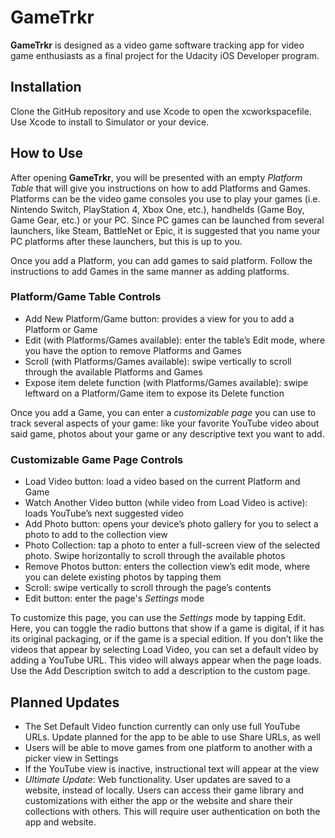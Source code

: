 # GameTrkr
**GameTrkr** is designed as a video game software tracking app for video game enthusiasts as a final project for the Udacity iOS Developer program.

## Installation
Clone the GitHub repository and use Xcode to open the xcworkspacefile.  Use Xcode to install to Simulator or your device.

## How to Use
After opening **GameTrkr**, you will be presented with an empty *Platform Table* that will give you instructions on how to add Platforms and Games.  Platforms can be the video game consoles you use to play your games (i.e. Nintendo Switch, PlayStation 4, Xbox One, etc.), handhelds (Game Boy, Game Gear, etc.) or your PC.  Since PC games can be launched from several launchers, like Steam, BattleNet or Epic, it is suggested that you name your PC platforms after these launchers, but this is up to you.

Once you add a Platform, you can add games to said platform.  Follow the instructions to add Games in the same manner as adding platforms.

### Platform/Game Table Controls
-	Add New Platform/Game button: provides a view for you to add a Platform or Game
-	Edit (with Platforms/Games available): enter the table’s Edit mode, where you have the option to remove Platforms and Games
-	Scroll (with Platforms/Games available): swipe vertically to scroll through the available Platforms and Games
-	Expose item delete function (with Platforms/Games available):  swipe leftward on a Platform/Game item to expose its Delete function

Once you add a Game, you can enter a *customizable page* you can use to track several aspects of your game: like your favorite YouTube video about said game, photos about your game or any descriptive text you want to add.

### Customizable Game Page Controls
-	Load Video button: load a video based on the current Platform and Game
-	Watch Another Video button (while video from Load Video is active): loads YouTube’s next suggested video
-	Add Photo button: opens your device’s photo gallery for you to select a photo to add to the collection view
-	Photo Collection: tap a photo to enter a full-screen view of the selected photo.  Swipe horizontally to scroll through the available photos
-	Remove Photos button: enters the collection view’s edit mode, where you can delete existing photos by tapping them
-	Scroll: swipe vertically to scroll through the page’s contents
-	Edit button: enter the page's *Settings* mode

To customize this page, you can use the *Settings* mode by tapping Edit.  Here, you can toggle the radio buttons that show if a game is digital, if it has its original packaging, or if the game is a special edition.  If you don’t like the videos that appear by selecting Load Video, you can set a default video by adding a YouTube URL.  This video will always appear when the page loads.  Use the Add Description switch to add a description to the custom page.


## Planned Updates
-	The Set Default Video function currently can only use full YouTube URLs.  Update planned for the app to be able to use Share URLs, as well
-	Users will be able to move games from one platform to another with a picker view in Settings
-	If the YouTube view is inactive, instructional text will appear at the view
-	*Ultimate Update*: Web functionality.  User updates are saved to a website, instead of locally.  Users can access their game library and customizations with either the app or the website and share their collections with others.  This will require user authentication on both the app and website.
